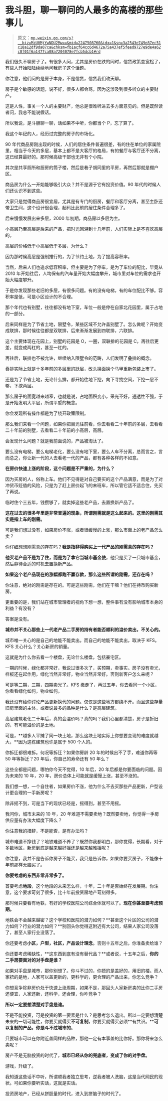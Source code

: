# 我斗胆，聊一聊问的人最多的高楼的那些事儿

> 原文：[`mp.weixin.qq.com/s?__biz=MzU0MjYwNDU2Mw==&mid=2247508760&idx=1&sn=3a2543e749e87ec51c18a12df9da07ca&chksm=fb1acf64cc6d4672a75a437ef5feed9727e9de4a62c8f01f6a1477ca08a7204078e7fcb5dcb1#rd`](http://mp.weixin.qq.com/s?__biz=MzU0MjYwNDU2Mw==&mid=2247508760&idx=1&sn=3a2543e749e87ec51c18a12df9da07ca&chksm=fb1acf64cc6d4672a75a437ef5feed9727e9de4a62c8f01f6a1477ca08a7204078e7fcb5dcb1#rd)

我们很久不聊房子了。有很多人问，尤其是房价在跌的同时，信贷政策变宽松了，有些人开始陆陆续续地问我房子这个话题。

你注意，他们问的是房子本身，不是信贷，信贷我们改天聊。

房子是个敏感的话题，说不好，很多人都会骂，因为这涉及到很多听众的主要财产。

这是人性，事关一个人的主要财产，他总是很难听进去多方面意见的。但是既然读者问，我总不能说假话。

所以我说，是斗胆聊一聊，话如果不中听，你都当个 P，忘了算了。

我这个年纪的人，经历过完整的房子的市场化。

90 年代商品房刚出现的时候，人们的居住条件普遍很差，有的住在单位的家属院里，相当于今天的多层，基本上都不是大客厅的格局，有的餐厅与客厅还不分离，这已经算最好的。那时候高级干部也无非有个小院。

其次是共享厕所和厨房的筒子楼，然后是巷子胡同里的平房，再然后那就是棚户区。

商品房为什么一开始能够吸引大众？并不是源于它有投资价值。90 年代的时候人们还认识不到这些。

大家只是觉得商品房很宜居，尤其是有专门的厨房，餐厅和客厅分离，甚至主卧还带卫生间，这个设计很合理，起码比此前的居住条件合理多了。

后来慢慢发展出来多层，2000 年初期，商品房以多层为主。

小高层乃至高层是后来的产品，把时光回溯到十几年前，人们实际上是不喜欢高层的。

高层的价格低于小高层低于多层，为什么？

因为那时候高层是强制推行的，为了节约土地，为了提高容积率。

当然，后来人们也追求低容积率，但主要是为了停车，是为了车位的配比，毕竟从 2010 年开始往后，人均保有的汽车量开始大幅度攀升，城市里对车位的需求也开始大幅度攀升。

于是你发现那些老旧的多层，有很多问题。有的没有电梯，有的车位配比不够。容积率是低，可是小区设计的不合理。

那个年代也有别墅，往往都没有地下室，车位一般是停在自家北花园里，属于占地的一部分。

后来同样是为了节省土地，限墅令，某些区域不允许盖别墅了。怎么做呢？开始变成联排，那时候往往都是双联排，后来渐渐发展到四联排，六联排。

这个主要体现在花园上，别墅的花园是 O，一圈，双联排的花园是 C，再往后更差，就变成两杠的，甚至一杠的。

再往后，联排也不被允许，继续纳入限墅令的范畴，人们发明了叠排的概念。

叠排实际上就是十多年前的多层里的跃层，改头换面换个马甲重新包装上市了。

还是为了节省土地，无论什么排，都开始往地下挖，向下寻找空间，下挖一层不够，下挖两层。

那么房子的面宽越来越窄，也就是说，占地面积变小，采光不好，通透性不强，于是开始发明大平层，所谓平墅的概念。

你会发现所有操作都是为了绕开政策限制。

那么我们来看一个问题，如果你把目光往前看，你去看看二十年前的多层，去看看二十年前的别墅，去看看二十年前的小高层，高层。

会发现什么问题？就是我前面说的，产品被淘汰了。

要么没有电梯，要么电梯老化，要么没有地下室，要么人车不分离，总而言之，言而总之，你让新一代的人去看老一代的产品，都有各种各样的不如意。

**在房价快速上涨的阶段，这个问题是不严重的，为什么？**

因为买房的人，俗称上车。他们不见得是对自己要买的这个产品满意，而是为了对冲货币贬值的风险，只是为了赶上房价起飞的末班车，所以管它适不适合住，先买了再说。

临时住个三五年，钱攒够了，就卖掉这些老产品，去置换新产品了。

**这在过去的很多年里是非常普遍的现象，所谓刚需就是这么起来的。这里的刚需其实是指上车的刚需。**

可是我们想过没有，如果房价不涨，或者很缓慢的上涨，那么市面上的老产品怎么卖？

你仔细想想刚需真的存在吗？**我是指非得购买上一代产品的刚需真的存在吗？**

**他买老产品不是为了住，而是为了拿它当城市基金使**，他只是买了一只城市基金，然后静待合适的时机去置换新产品。

**如果这个老产品现在的涨幅都跑不赢存款，那么这些所谓的刚需，还存在吗？**

你注意，绝对的刚需是存在的。可是这些刚需，他们在干嘛？他们在持币购买新房。

更重要的是，我们站在城市管理者的视角下想一想，整件事有没有影响城市本身的利益？有没有？

答案是没有。

**城市并不关心那些上一代老产品二手房的持有者能否顺利的溢价卖出，不关心的。** 

城市唯一关心的是自己的地能不能卖出。而自己的地能不能卖出，取决于 KFS。KFS 关心什么？关心新房的销量。

这就是为什么你去看一个楼盘，无论什么楼盘，包括豪宅区。

一期的时候，绿化都非常好，我说过很多次了，买预期，卖事实。房子没有卖光，样板还在起作用，绿化当然非常好，物业当然非常好。否则新客户怎么来呢？

可是等二期，三期，四期卖光了。KFS 撤走了，再过五年，你去看同一个小区，你看看绿化如何，物业如何。

我还没有给你讨论产品更新换代的问题。仅仅是这些地方都绕不开。而且这些存量旧房里面的主体，或者说最多的品种是什么？是高层建筑。

高层建筑老化二十年后，真的会溢价吗？真的吗？我们心里都清楚，房子是折旧的，有可能溢价的是土地。

可是，**越多人平摊了同一块土地，那么这块土地实际上你想要变现的难度就越大，**因为这栋建筑也许是属于 500 个人的。

你拆迁都很难拆。何况等拆迁？如果你房龄 20 年的时候出不了手，难道你再等 50 年等拆迁？20 年后，你自己的寿命还有 50 年么？

这些全都是问题，哪怕你今天不觉得，10 年后，20 年后都是你要面临的问题。因为未来的 10 年，20 年，房价总体上可能就是缓慢上涨，甚至不涨的。

我们想一想，一个自住者，如果房价不涨，他为什么不去买那些产品更新，户型设计更合理的一手新房呢？

除非摇不到，可是当下的现状已经是，摇得到，甚至不用摇。

我问你，城市未来的 10 年，20 年难道不需要卖地？既然要卖地，你觉得一手房供应量有办法大幅度下降么？

你注意我的措辞，不是能否，是有办法吗？

城市难道不挣钱了？地铁难道不养了？既然你我都明白，那你觉得，长期看，对于多数地区，新房到底是越来越好摇还是越来越难摇呢？

你注意，我并不是告诉你房子不能买，我只是告诉你，如果你要买房子，不能像十年前那样无脑买了。

**你要考虑的东西非常非常多了。** 

首要考虑**地段**，这个地段的未来怎么样，十年，二十年是否始终在发展期。你注意，这个要求苛刻了很多，比十年前投资房地产苛刻得多。

那时候只要看有地铁，有好的学校医院公司综合体就可以了。**现在你甚至要考虑预期。**

地铁会不会越来越密？这个学校和医院的潜力如何？**甚至这个片区的公司的潜力如何？行业的潜力如何？**别回头你觉得这附近有大公司，结果人家公司没落了，甚至人家行业没落了。

你还要考虑**小区，户型，社区，产品设计理念**。否则十五年之后，你准备卖给谁？

你还要考虑稀缺性，**这东西到底有没有替代品？**或者说，十五年之后，**你的二手房要面对的对手盘是谁？**

如果对手盘是城市，那你别想了。你斗不过的，你捂的是盖好的，用旧的楼。而人家捂的是地，人家可以盖更新的，更科学的，更合理的产品出来，你怎么竞争？

你想竞争除非房价处于快速上涨周期，如果不是，那回头人家新房卖的比你二手房还便宜，人家还新，还科学，还合理，你咋竞争？

**所以一定要想清楚对手盘是谁。**

不是不能投资，可是投资的第一要素是什么？是思考怎么退出。所以一定要想清楚未来的一切可能性，你要买就得买**不可复制**，你要买就得买必须**有共识。****可以复制的产品，你是斗不过城市的**。

只要城市可以在你附近盖同样的品种，那他一定有本事盖的比你好。那你将来怎么卖呢？

房产不是无脑投资的时代了，**城市已经从你的兜底者，变成了你的对手盘。**

游戏，升级了。

我知道这些话不中听，所谓顺我者独立思考，逆我者被人洗脑，这是当代网民的现状。可如果你要听实话，这就是实话。

投资房地产，已经从拼胆量的时代，进入到拼脑子的时代了。